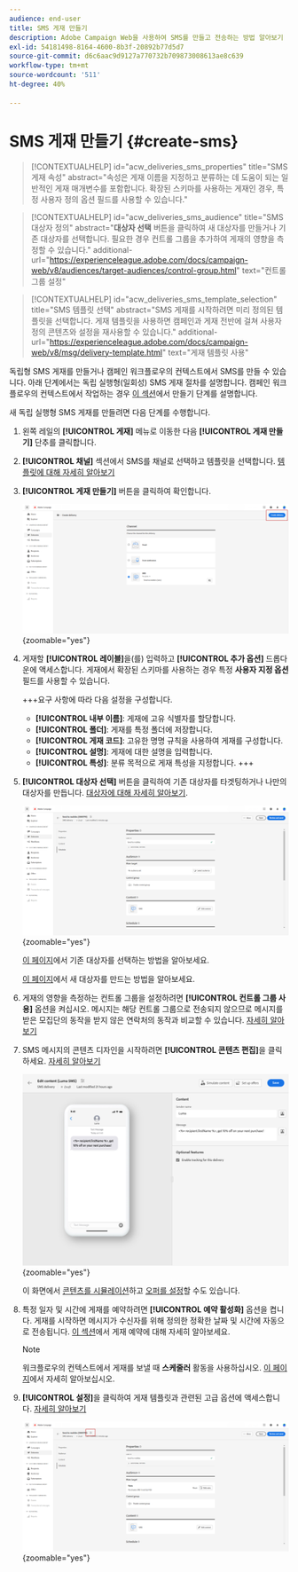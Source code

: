 ```yaml
---
audience: end-user
title: SMS 게재 만들기
description: Adobe Campaign Web을 사용하여 SMS를 만들고 전송하는 방법 알아보기
exl-id: 54181498-8164-4600-8b3f-20892b77d5d7
source-git-commit: d6c6aac9d9127a770732b709873008613ae8c639
workflow-type: tm+mt
source-wordcount: '511'
ht-degree: 40%

---
```


# SMS 게재 만들기 {#create-sms}

>[!CONTEXTUALHELP]
>id="acw_deliveries_sms_properties"
>title="SMS 게재 속성"
>abstract="속성은 게재 이름을 지정하고 분류하는 데 도움이 되는 일반적인 게재 매개변수를 포함합니다. 확장된 스키마를 사용하는 게재인 경우, 특정 사용자 정의 옵션 필드를 사용할 수 있습니다."

>[!CONTEXTUALHELP]
>id="acw_deliveries_sms_audience"
>title="SMS 대상자 정의"
>abstract="**대상자 선택** 버튼을 클릭하여 새 대상자를 만들거나 기존 대상자를 선택합니다. 필요한 경우 컨트롤 그룹을 추가하여 게재의 영향을 측정할 수 있습니다."
>additional-url="https://experienceleague.adobe.com/docs/campaign-web/v8/audiences/target-audiences/control-group.html" text="컨트롤 그룹 설정"

>[!CONTEXTUALHELP]
>id="acw_deliveries_sms_template_selection"
>title="SMS 템플릿 선택"
>abstract="SMS 게재를 시작하려면 미리 정의된 템플릿을 선택합니다. 게재 템플릿을 사용하면 캠페인과 게재 전반에 걸쳐 사용자 정의 콘텐츠와 설정을 재사용할 수 있습니다."
>additional-url="https://experienceleague.adobe.com/docs/campaign-web/v8/msg/delivery-template.html" text="게재 템플릿 사용"

독립형 SMS 게재를 만들거나 캠페인 워크플로우의 컨텍스트에서 SMS를 만들 수 있습니다. 아래 단계에서는 독립 실행형(일회성) SMS 게재 절차를 설명합니다. 캠페인 워크플로우의 컨텍스트에서 작업하는 경우 [이 섹션](../workflows/activities/channels.md#create-a-delivery-in-a-campaign-workflow)에서 만들기 단계를 설명합니다.

새 독립 실행형 SMS 게재를 만들려면 다음 단계를 수행합니다.

1. 왼쪽 레일의 **[!UICONTROL 게재]** 메뉴로 이동한 다음 **[!UICONTROL 게재 만들기]** 단추를 클릭합니다.

1. **[!UICONTROL 채널]** 섹션에서 SMS를 채널로 선택하고 템플릿을 선택합니다. [템플릿에 대해 자세히 알아보기](../msg/delivery-template.md)

1. **[!UICONTROL 게재 만들기]** 버튼을 클릭하여 확인합니다.

   ![게재 만들기 단추 및 SMS 채널 선택을 보여 주는 스크린샷](assets/sms_create_1.png){zoomable="yes"}

1. 게재할 **[!UICONTROL 레이블]**&#x200B;을(를) 입력하고 **[!UICONTROL 추가 옵션]** 드롭다운에 액세스합니다. 게재에서 확장된 스키마를 사용하는 경우 특정 **사용자 지정 옵션** 필드를 사용할 수 있습니다.

   +++요구 사항에 따라 다음 설정을 구성합니다.
   * **[!UICONTROL 내부 이름]**: 게재에 고유 식별자를 할당합니다.
   * **[!UICONTROL 폴더]**: 게재를 특정 폴더에 저장합니다.
   * **[!UICONTROL 게재 코드]**: 고유한 명명 규칙을 사용하여 게재를 구성합니다.
   * **[!UICONTROL 설명]**: 게재에 대한 설명을 입력합니다.
   * **[!UICONTROL 특성]**: 분류 목적으로 게재 특성을 지정합니다.
+++

1. **[!UICONTROL 대상자 선택]** 버튼을 클릭하여 기존 대상자를 타겟팅하거나 나만의 대상자를 만듭니다. [대상자에 대해 자세히 알아보기](../audience/about-recipients.md).

   ![대상자 선택 단추를 표시하는 스크린샷](assets/sms_create_2.png){zoomable="yes"}

   [이 페이지](../audience/add-audience.md)에서 기존 대상자를 선택하는 방법을 알아보세요.

   [이 페이지](../audience/one-time-audience.md)에서 새 대상자를 만드는 방법을 알아보세요.

1. 게재의 영향을 측정하는 컨트롤 그룹을 설정하려면 **[!UICONTROL 컨트롤 그룹 사용]** 옵션을 켜십시오. 메시지는 해당 컨트롤 그룹으로 전송되지 않으므로 메시지를 받은 모집단의 동작을 받지 않은 연락처의 동작과 비교할 수 있습니다. [자세히 알아보기](../audience/control-group.md)

1. SMS 메시지의 콘텐츠 디자인을 시작하려면 **[!UICONTROL 콘텐츠 편집]**&#x200B;을 클릭하세요. [자세히 알아보기](content-sms.md)

   ![콘텐츠 편집 단추를 표시하는 스크린샷](assets/sms_create_4.png){zoomable="yes"}

   이 화면에서 [콘텐츠를 시뮬레이션](../preview-test/preview-test.md)하고 [오퍼를 설정](../msg/offers.md)할 수도 있습니다.

1. 특정 일자 및 시간에 게재를 예약하려면 **[!UICONTROL 예약 활성화]** 옵션을 켭니다. 게재를 시작하면 메시지가 수신자를 위해 정의한 정확한 날짜 및 시간에 자동으로 전송됩니다. [이 섹션](../msg/gs-deliveries.md#gs-schedule)에서 게재 예약에 대해 자세히 알아보세요.

   >[!NOTE]
   >
   >워크플로우의 컨텍스트에서 게재를 보낼 때 **스케줄러** 활동을 사용하십시오. [이 페이지](../workflows/activities/scheduler.md)에서 자세히 알아보십시오.

1. **[!UICONTROL 설정]**&#x200B;을 클릭하여 게재 템플릿과 관련된 고급 옵션에 액세스합니다. [자세히 알아보기](../advanced-settings/delivery-settings.md)

   ![설정 단추를 표시하는 스크린샷](assets/sms_create_3.png){zoomable="yes"}